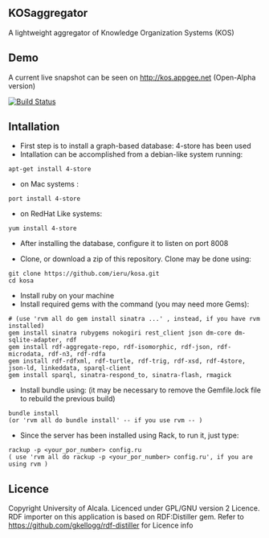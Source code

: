 ## KOSaggregator

A lightweight aggregator of Knowledge Organization Systems (KOS)

## Demo

A current live snapshot can be seen on http://kos.appgee.net (Open-Alpha version)

[![Build Status](https://travis-ci.org/ieru/kosa.png?branch=master)](https://travis-ci.org/ieru/kosa)

## Intallation


- First step is to install a graph-based database: 4-store has been used
- Intallation can be accomplished from a debian-like system running: 

```
apt-get install 4-store
```

- on Mac systems : 

```
port install 4-store
```

- on RedHat Like systems: 

```
yum install 4-store
```

- After installing the database, configure it to listen on port 8008

- Clone, or download a zip of this repository. Clone may be done using:

```
git clone https://github.com/ieru/kosa.git
cd kosa
```

- Install ruby on your machine
- Install required gems with the command (you may need more Gems):

```
# (use 'rvm all do gem install sinatra ...' , instead, if you have rvm installed)
gem install sinatra rubygems nokogiri rest_client json dm-core dm-sqlite-adapter, rdf
gem install rdf-aggregate-repo, rdf-isomorphic, rdf-json, rdf-microdata, rdf-n3, rdf-rdfa
gem install rdf-rdfxml, rdf-turtle, rdf-trig, rdf-xsd, rdf-4store, json-ld, linkeddata, sparql-client
gem install sparql, sinatra-respond_to, sinatra-flash, rmagick
```

- Install bundle using: (it may be necessary to remove the Gemfile.lock file to rebuild the previous build)

```
bundle install
(or 'rvm all do bundle install' -- if you use rvm -- )
```

- Since the server has been installed using Rack, to run it, just type:

```
rackup -p <your_por_number> config.ru
( use 'rvm all do rackup -p <your_por_number> config.ru', if you are using rvm )
```

## Licence

Copyright University of Alcala. Licenced under GPL/GNU version 2 Licence.  
RDF importer on this application is based on RDF:Distiller gem. Refer to https://github.com/gkellogg/rdf-distiller for Licence info



